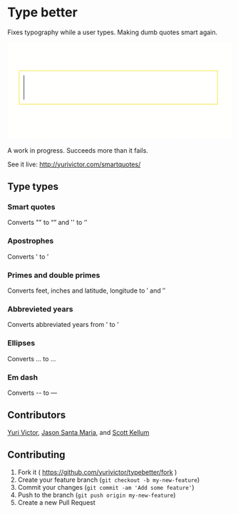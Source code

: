 # Type better
Fixes typography while a user types. Making dumb quotes smart again.

![Gif showing type being corrected live](typebetter.gif)

A work in progress. Succeeds more than it fails.

See it live: http://yurivictor.com/smartquotes/

## Type types

### Smart quotes
Converts "" to “” and '' to ‘’

### Apostrophes
Converts ' to ’

### Primes and double primes
Converts feet, inches and latitude, longitude to ′ and ″

### Abbrevieted years
Converts abbreviated years from ' to ’

### Ellipses
Converts ... to …

### Em dash
Converts -- to —

## Contributors
[Yuri Victor](https://github.com/yurivictor/), [Jason Santa Maria](https://github.com/jasonsantamaria), and [Scott Kellum](https://github.com/scottkellum)


## Contributing
1. Fork it ( https://github.com/yurivictor/typebetter/fork )
2. Create your feature branch (`git checkout -b my-new-feature`)
3. Commit your changes (`git commit -am 'Add some feature'`)
4. Push to the branch (`git push origin my-new-feature`)
5. Create a new Pull Request
